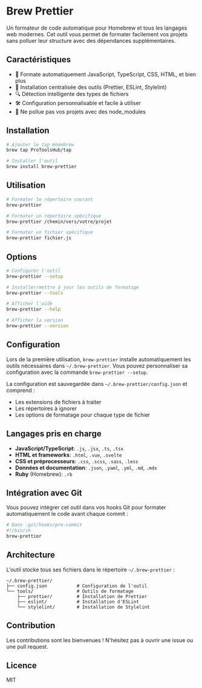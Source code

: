 # Brew Prettier

Un formateur de code automatique pour Homebrew et tous les langages web modernes. Cet outil vous permet de formater facilement vos projets sans polluer leur structure avec des dépendances supplémentaires.

## Caractéristiques

- 🚀 Formate automatiquement JavaScript, TypeScript, CSS, HTML, et bien plus
- 🧰 Installation centralisée des outils (Prettier, ESLint, Stylelint)
- 🔍 Détection intelligente des types de fichiers
- 🛠️ Configuration personnalisable et facile à utiliser
- 🌱 Ne pollue pas vos projets avec des node_modules

## Installation

```bash
# Ajouter le tap Homebrew
brew tap ProToolsHub/tap

# Installer l'outil
brew install brew-prettier
```

## Utilisation

```bash
# Formater le répertoire courant
brew-prettier

# Formater un répertoire spécifique
brew-prettier /chemin/vers/votre/projet

# Formater un fichier spécifique
brew-prettier fichier.js
```

## Options

```bash
# Configurer l'outil
brew-prettier --setup

# Installer/mettre à jour les outils de formatage
brew-prettier --tools

# Afficher l'aide
brew-prettier --help

# Afficher la version
brew-prettier --version
```

## Configuration

Lors de la première utilisation, `brew-prettier` installe automatiquement les outils nécessaires dans `~/.brew-prettier`. Vous pouvez personnaliser sa configuration avec la commande `brew-prettier --setup`.

La configuration est sauvegardée dans `~/.brew-prettier/config.json` et comprend :

- Les extensions de fichiers à traiter
- Les répertoires à ignorer
- Les options de formatage pour chaque type de fichier

## Langages pris en charge

- **JavaScript/TypeScript**: `.js`, `.jsx`, `.ts`, `.tsx`
- **HTML et frameworks**: `.html`, `.vue`, `.svelte`
- **CSS et préprocesseurs**: `.css`, `.scss`, `.sass`, `.less`
- **Données et documentation**: `.json`, `.yaml`, `.yml`, `.md`, `.mdx`
- **Ruby** (Homebrew): `.rb`

## Intégration avec Git

Vous pouvez intégrer cet outil dans vos hooks Git pour formater automatiquement le code avant chaque commit :

```bash
# Dans .git/hooks/pre-commit
#!/bin/sh
brew-prettier
```

## Architecture

L'outil stocke tous ses fichiers dans le répertoire `~/.brew-prettier` :

```
~/.brew-prettier/
├── config.json           # Configuration de l'outil
└── tools/                # Outils de formatage
    ├── prettier/         # Installation de Prettier
    ├── eslint/           # Installation d'ESLint
    └── stylelint/        # Installation de Stylelint
```

## Contribution

Les contributions sont les bienvenues ! N'hésitez pas à ouvrir une issue ou une pull request.

## Licence

MIT
